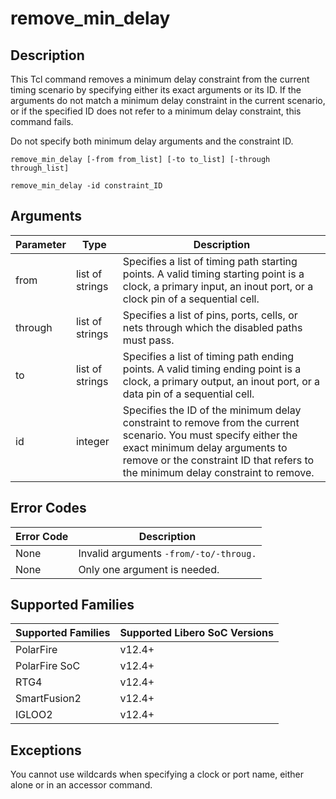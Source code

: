 # remove_min_delay

## Description 

This Tcl command removes a minimum delay constraint from the current timing scenario by specifying either its exact arguments or its ID. If the arguments do not match a minimum delay constraint in the current scenario, or if the specified ID does not refer to a minimum delay constraint, this command fails.

Do not specify both minimum delay arguments and the constraint ID.

```
remove_min_delay [-from from_list] [-to to_list] [-through through_list]
```

```
remove_min_delay -id constraint_ID
```

## Arguments 

|Parameter|Type|Description|
|---------|----|-----------|
|from|list of strings|Specifies a list of timing path starting points. A valid timing starting point is a clock, a primary input, an inout port, or a clock pin of a sequential cell.|
|through|list of strings|Specifies a list of pins, ports, cells, or nets through which the disabled paths must pass.|
|to|list of strings|Specifies a list of timing path ending points. A valid timing ending point is a clock, a primary output, an inout port, or a data pin of a sequential cell.|
|id|integer|Specifies the ID of the minimum delay constraint to remove from the current scenario. You must specify either the exact minimum delay arguments to remove or the constraint ID that refers to the minimum delay constraint to remove.|

## Error Codes 

|Error Code|Description|
|----------|-----------|
|None|Invalid arguments `-from/-to/-throug.`|
|None|Only one argument is needed.|

## Supported Families 

|Supported Families|Supported Libero SoC Versions|
|------------------|-----------------------------|
|PolarFire|v12.4+|
|PolarFire SoC|v12.4+|
|RTG4|v12.4+|
|SmartFusion2|v12.4+|
|IGLOO2|v12.4+|

## Exceptions 

You cannot use wildcards when specifying a clock or port name, either alone or in an accessor command.


